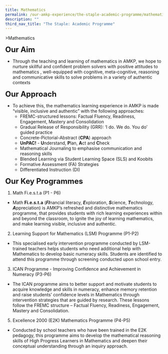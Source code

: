 ```yaml
---
title: Mathematics
permalink: /our-amkp-experience/the-staple-academic-programme/mathematics/
description: ""
third_nav_title: "The Staple: Academic Programme"
---
```

&gt;Mathematics

**<font size="5">Our Aim</font>**

* Through the teaching and learning of mathematics in AMKP, we hope to nurture skillful and confident problem solvers with positive attitudes to mathematics , well-equipped with cognitive, meta-cognitive, reasoning and communicative skills to solve problems in a variety of authentic contexts

**<font size="5">Our Approach</font>**

* To achieve this, the mathematics learning experience in AMKP is made “visible, inclusive and authentic” with the following approaches:
	* FREMC-structured lessons: Factual Fluency, Readiness, Engagement, Mastery and Consolidation
	* Gradual Release of Responsibility (GRR): ‘I do. We do. You do’ guided practice
	* Concrete-Pictorial-Abstract (**CPA**) approach 
	* **UnPAC!** - **U**nderstand, **P**lan, **A**ct and **C**heck
	* Mathematical Journaling to emphasise communication and reasoning skills
	* Blended Learning via Student Learning Space (SLS) and Koobits
	* Formative Assessment (FA) Strategies 
	* Differentiated Instruction (DI) 

**<font size="5">Our Key Programmes</font>**

1. Math Fi.e.s.t.a (P1 - P6)
* Math **Fi.e.s.t.a** (***FI***nancial literacy, ***E***xploration, ***S***cience, ***T***echnology, ***A***ppreciation) is AMKP’s refreshed and distinctive mathematics programme, that provides students with rich learning experiences within and beyond the classroom, to ignite the joy of learning mathematics, and make learning visible, inclusive and authentic. 

2. Learning Support for Mathematics (LSM) Programme (P1-P2)
* This specialised early intervention programme conducted by LSM-trained teachers helps students who need additional help with Mathematics to develop basic numeracy skills. Students are identified to attend this programme through screening conducted upon school entry. 

3. ICAN Programme - Improving Confidence and Achievement in Numeracy (P3-P6)
* The ICAN programme aims to better support and motivate students to acquire knowledge and skills in numeracy, enhance memory retention and raise students’ confidence levels in Mathematics through intervention strategies that are guided by research. These lessons follow the FREMC structure – Factual Fluency, Readiness, Engagement, Mastery and Consolidation. 

5. Excellence 2000 (E2K) Mathematics Programme (P4-P5)
* Conducted by school teachers who have been trained in the E2K pedagogy, this programme aims to develop the mathematical reasoning skills of High Progress Learners in Mathematics and deepen their conceptual understanding through an inquiry approach.